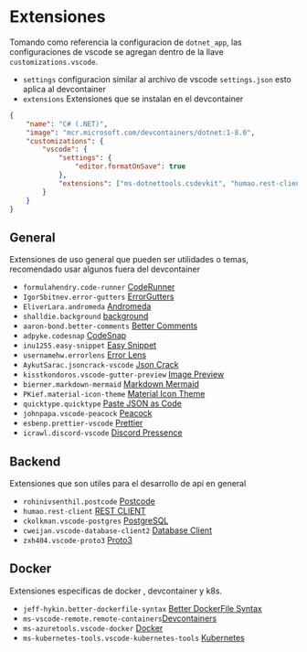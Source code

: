 # Extensiones

Tomando como referencia la configuracion de `dotnet_app`, las configuraciones de vscode se agregan dentro de la llave `customizations.vscode`.

- `settings` configuracion similar al archivo de vscode `settings.json` esto aplica al devcontainer
- `extensions` Extensiones que se instalan en el devcontainer

```json
{
	"name": "C# (.NET)",
	"image": "mcr.microsoft.com/devcontainers/dotnet:1-8.0",
	"customizations": {
		"vscode": {
			"settings": {
				"editor.formatOnSave": true
			},
			"extensions": ["ms-dotnettools.csdevkit", "humao.rest-client"]
		}
	}
}
```

## General

Extensiones de uso general que pueden ser utilidades o temas, recomendado usar algunos fuera del devcontainer

- `formulahendry.code-runner` [CodeRunner](https://marketplace.visualstudio.com/items?itemName=formulahendry.code-runner)
- `IgorSbitnev.error-gutters` [ErrorGutters](https://marketplace.visualstudio.com/items?itemName=IgorSbitnev.error-gutters)
- `EliverLara.andromeda` [Andromeda](https://marketplace.visualstudio.com/items?itemName=EliverLara.andromeda)
- `shalldie.background` [background](https://marketplace.visualstudio.com/items?itemName=shalldie.background)
- `aaron-bond.better-comments` [Better Comments](https://marketplace.visualstudio.com/items?itemName=aaron-bond.better-comments)
- `adpyke.codesnap` [CodeSnap](https://marketplace.visualstudio.com/items?itemName=adpyke.codesnap)
- `inu1255.easy-snippet` [Easy Snippet](https://marketplace.visualstudio.com/items?itemName=inu1255.easy-snippet)
- `usernamehw.errorlens` [Error Lens](https://marketplace.visualstudio.com/items?itemName=usernamehw.errorlens)
- `AykutSarac.jsoncrack-vscode` [Json Crack](https://marketplace.visualstudio.com/items?itemName=AykutSarac.jsoncrack-vscode)
- `kisstkondoros.vscode-gutter-preview` [Image Preview](https://marketplace.visualstudio.com/items?itemName=kisstkondoros.vscode-gutter-preview)
- `bierner.markdown-mermaid` [Markdown Mermaid](https://marketplace.visualstudio.com/items?itemName=bierner.markdown-mermaid)
- `PKief.material-icon-theme` [Material Icon Theme](https://marketplace.visualstudio.com/items?itemName=PKief.material-icon-theme)
- `quicktype.quicktype` [Paste JSON as Code](https://marketplace.visualstudio.com/items?itemName=quicktype.quicktype)
- `johnpapa.vscode-peacock` [Peacock](https://marketplace.visualstudio.com/items?itemName=johnpapa.vscode-peacock)
- `esbenp.prettier-vscode` [Prettier](https://marketplace.visualstudio.com/items?itemName=esbenp.prettier-vscode)
- `icrawl.discord-vscode` [Discord Pressence](https://marketplace.visualstudio.com/items?itemName=icrawl.discord-vscode)

## Backend

Extensiones que son utiles para el desarrollo de api en general

- `rohinivsenthil.postcode` [Postcode](https://marketplace.visualstudio.com/items?itemName=rohinivsenthil.postcode)
- `humao.rest-client` [REST CLIENT](https://marketplace.visualstudio.com/items?itemName=humao.rest-client)
- `ckolkman.vscode-postgres` [PostgreSQL](https://marketplace.visualstudio.com/items?itemName=ckolkman.vscode-postgres)
- `cweijan.vscode-database-client2` [Database Client](https://marketplace.visualstudio.com/items?itemName=cweijan.vscode-database-client2)
- `zxh404.vscode-proto3` [Proto3](https://marketplace.visualstudio.com/items?itemName=zxh404.vscode-proto3)

## Docker

Extensiones especificas de docker , devcontainer y k8s.

- `jeff-hykin.better-dockerfile-syntax` [Better DockerFile Syntax](https://marketplace.visualstudio.com/items?itemName=jeff-hykin.better-dockerfile-syntax)
- `ms-vscode-remote.remote-containers`[Devcontainers](https://marketplace.visualstudio.com/items?itemName=ms-vscode-remote.remote-containers)
- `ms-azuretools.vscode-docker` [Docker](https://marketplace.visualstudio.com/items?itemName=ms-azuretools.vscode-docker)
- `ms-kubernetes-tools.vscode-kubernetes-tools` [Kubernetes](https://marketplace.visualstudio.com/items?itemName=ms-kubernetes-tools.vscode-kubernetes-tools)
